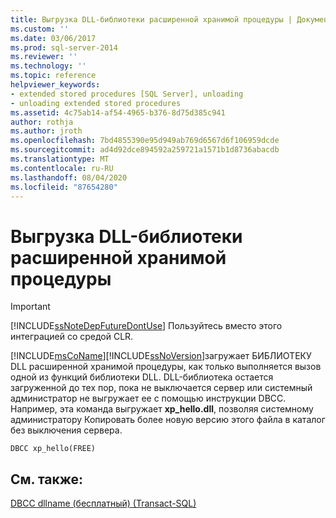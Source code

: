 ```yaml
---
title: Выгрузка DLL-библиотеки расширенной хранимой процедуры | Документация Майкрософт
ms.custom: ''
ms.date: 03/06/2017
ms.prod: sql-server-2014
ms.reviewer: ''
ms.technology: ''
ms.topic: reference
helpviewer_keywords:
- extended stored procedures [SQL Server], unloading
- unloading extended stored procedures
ms.assetid: 4c75ab14-af54-4965-b376-8d75d385c941
author: rothja
ms.author: jroth
ms.openlocfilehash: 7bd4855390e95d949ab769d6567d6f106959dcde
ms.sourcegitcommit: ad4d92dce894592a259721a1571b1d8736abacdb
ms.translationtype: MT
ms.contentlocale: ru-RU
ms.lasthandoff: 08/04/2020
ms.locfileid: "87654280"
---
```

# <a name="unloading-an-extended-stored-procedure-dll"></a>Выгрузка DLL-библиотеки расширенной хранимой процедуры
    
> [!IMPORTANT]  
>  [!INCLUDE[ssNoteDepFutureDontUse](../../includes/ssnotedepfuturedontuse-md.md)] Пользуйтесь вместо этого интеграцией со средой CLR.  
  
 [!INCLUDE[msCoName](../../includes/msconame-md.md)][!INCLUDE[ssNoVersion](../../includes/ssnoversion-md.md)]загружает БИБЛИОТЕКУ DLL расширенной хранимой процедуры, как только выполняется вызов одной из функций библиотеки DLL. DLL-библиотека остается загруженной до тех пор, пока не выключается сервер или системный администратор не выгружает ее с помощью инструкции DBCC. Например, эта команда выгружает **xp_hello.dll**, позволяя системному администратору Копировать более новую версию этого файла в каталог без выключения сервера.  
  
```  
DBCC xp_hello(FREE)  
```  
  
## <a name="see-also"></a>См. также:  
 [DBCC dllname &#40;бесплатный&#41; &#40;Transact-SQL&#41;](/sql/t-sql/database-console-commands/dbcc-dllname-free-transact-sql)  
  
  
